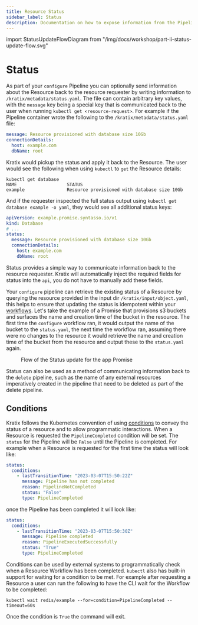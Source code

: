 ```yaml
---
title: Resource Status
sidebar_label: Status
description: Documentation on how to expose information from the Pipeline to the Platform user through the Resource Status field
---
```


import StatusUpdateFlowDiagram from "/img/docs/workshop/part-ii-status-update-flow.svg"

# Status

As part of your `configure` Pipeline you can optionally send information about the Resource
back to the resource requester by writing information to
`/kratix/metadata/status.yaml`. The file can contain arbitrary key values, with the
`message` key being a special key that is communicated back to the user when
running `kubectl get <resource-request>`. For example if the Pipeline container wrote the
following to the `/kratix/metadata/status.yaml` file:

```yaml
message: Resource provisioned with database size 10Gb
connectionDetails:
  host: example.com
  dbName: root
```

Kratix would pickup the status and apply it back to the Resource. The
user would see the following when using `kubectl` to `get` the Resource details:

```shell
kubectl get database
NAME                   STATUS
example                Resource provisioned with database size 10Gb
```

And if the requester inspected the full status output using `kubectl get database example -o yaml`, they would see all additional status keys:

```yaml
apiVersion: example.promise.syntasso.io/v1
kind: Database
# ...
status:
  message: Resource provisioned with database size 10Gb
  connectionDetails:
    host: example.com
    dbName: root
```

Status provides a simple way to communicate information back to the resource
requester. Kratix will automatically inject the required fields for status into
the `api`, you do not have to manually add these fields.

Your `configure` pipeline can retrieve the existing status of a Resource by
querying the resource provided in the input dir `/kratix/input/object.yaml`, this helps to ensure
that updating the status is idempotent within your [workflows](workflows).
Let's take the example of a Promise that provisions s3 buckets and surfaces the
name and creation time of the bucket in the resource. The first time the
`configure` workflow ran, it would output the name of the bucket to the
`status.yaml`, the next time the workflow ran, assuming there were no changes
to the resource it would retrieve the name and creation time of the bucket from the
resource and output these to the `status.yaml` again.

<figure className="diagram">
  <StatusUpdateFlowDiagram className="large"/>

  <figcaption>Flow of the Status update for the app Promise</figcaption>
</figure>

Status can also be used as a method of communicating information back to the
`delete` pipeline, such as the name of any external resources imperatively
created in the pipeline that need to be deleted as part of the delete pipeline.

## Conditions

Kratix follows the Kubernetes convention of using
[conditions](https://kubernetes.io/docs/concepts/workloads/pods/pod-lifecycle/#container-states)
to convey the status of a resource and to allow programmatic interactions. When
a Resource is requested the `PipelineCompleted` condition will be set. The
`status` for the Pipeline will be `False` until the Pipeline is completed. For
example when a Resource is requested for the first time the status will
look like:

```yaml
status:
  conditions:
    - lastTransitionTime: "2023-03-07T15:50:22Z"
      message: Pipeline has not completed
      reason: PipelineNotCompleted
      status: "False"
      type: PipelineCompleted
```

once the Pipeline has been completed it will look like:

```yaml
status:
  conditions:
    - lastTransitionTime: "2023-03-07T15:50:30Z"
      message: Pipeline completed
      reason: PipelineExecutedSuccessfully
      status: "True"
      type: PipelineCompleted
```

Conditions can be used by external systems to programmatically check when a
Resource Workflow has been completed. `kubectl` also has built-in support
for waiting for a condition to be met. For example after requesting a Resource
a user can run the following to have the CLI wait for the Workflow to be
completed:

```
kubectl wait redis/example --for=condition=PipelineCompleted --timeout=60s
```

Once the condition is `True` the command will exit.
